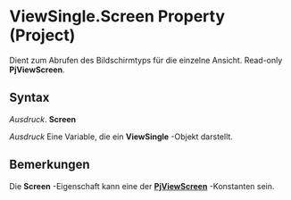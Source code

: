 
# ViewSingle.Screen Property (Project)

Dient zum Abrufen des Bildschirmtyps für die einzelne Ansicht. Read-only  **PjViewScreen**.


## Syntax

 _Ausdruck_. **Screen**

 _Ausdruck_ Eine Variable, die ein **ViewSingle** -Objekt darstellt.


## Bemerkungen

Die  **Screen** -Eigenschaft kann eine der **[PjViewScreen](a345e016-ef13-0605-7b2a-5e91c748743e.md)** -Konstanten sein.

